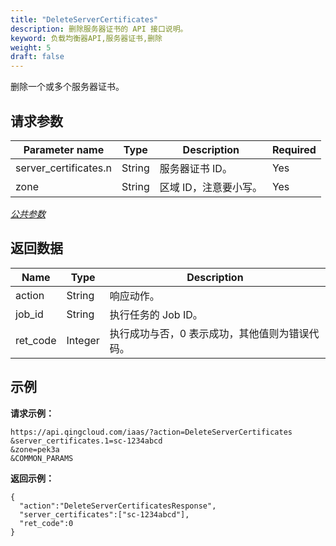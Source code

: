 ```yaml
---
title: "DeleteServerCertificates"
description: 删除服务器证书的 API 接口说明。
keyword: 负载均衡器API,服务器证书,删除
weight: 5
draft: false
---
```


删除一个或多个服务器证书。

## 请求参数

| Parameter name | Type | Description | Required |
| --- | --- | --- | --- |
| server_certificates.n | String | 服务器证书 ID。 | Yes |
| zone | String | 区域 ID，注意要小写。 | Yes |

[_公共参数_](../../gei_api/parameters/)

## 返回数据

| Name | Type | Description |
| --- | --- | --- |
| action | String | 响应动作。 |
| job_id | String | 执行任务的 Job ID。 |
| ret_code | Integer | 执行成功与否，0 表示成功，其他值则为错误代码。 |

## 示例

**请求示例：**

```
https://api.qingcloud.com/iaas/?action=DeleteServerCertificates
&server_certificates.1=sc-1234abcd
&zone=pek3a
&COMMON_PARAMS
```

**返回示例：**

```
{
  "action":"DeleteServerCertificatesResponse",
  "server_certificates":["sc-1234abcd"],
  "ret_code":0
}
```
